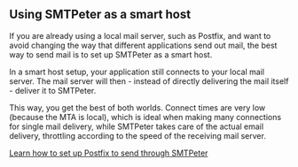 ## Using SMTPeter as a smart host

If you are already using a local mail server, such as Postfix, 
and want to avoid changing the way that different applications 
send out mail, the best way to send mail is to set up SMTPeter
as a smart host. 

In a smart host setup, your application still connects to
your local mail server. The mail server will then - instead of
directly delivering the mail itself - deliver it to
SMTPeter.

This way, you get the best of both worlds. Connect times
are very low (because the MTA is local), which is
ideal when making many connections for single mail delivery,
while SMTPeter takes care of the actual email delivery,
throttling according to the speed of the receiving mail
server.

[Learn how to set up Postfix to send through SMTPeter](copernica-docs:SMTPeter/quick-start/postfix "Sending through SMTPeter with Postfix")
